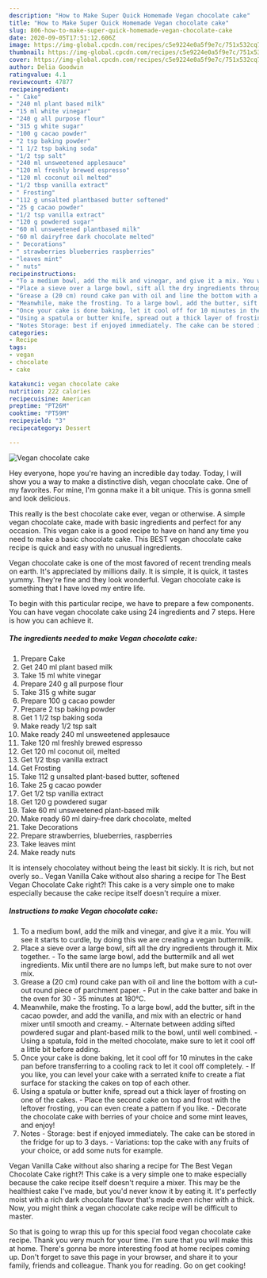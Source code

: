 ```yaml
---
description: "How to Make Super Quick Homemade Vegan chocolate cake"
title: "How to Make Super Quick Homemade Vegan chocolate cake"
slug: 806-how-to-make-super-quick-homemade-vegan-chocolate-cake
date: 2020-09-05T17:51:12.606Z
image: https://img-global.cpcdn.com/recipes/c5e9224e0a5f9e7c/751x532cq70/vegan-chocolate-cake-recipe-main-photo.jpg
thumbnail: https://img-global.cpcdn.com/recipes/c5e9224e0a5f9e7c/751x532cq70/vegan-chocolate-cake-recipe-main-photo.jpg
cover: https://img-global.cpcdn.com/recipes/c5e9224e0a5f9e7c/751x532cq70/vegan-chocolate-cake-recipe-main-photo.jpg
author: Delia Goodwin
ratingvalue: 4.1
reviewcount: 47877
recipeingredient:
- " Cake"
- "240 ml plant based milk"
- "15 ml white vinegar"
- "240 g all purpose flour"
- "315 g white sugar"
- "100 g cacao powder"
- "2 tsp baking powder"
- "1 1/2 tsp baking soda"
- "1/2 tsp salt"
- "240 ml unsweetened applesauce"
- "120 ml freshly brewed espresso"
- "120 ml coconut oil melted"
- "1/2 tbsp vanilla extract"
- " Frosting"
- "112 g unsalted plantbased butter softened"
- "25 g cacao powder"
- "1/2 tsp vanilla extract"
- "120 g powdered sugar"
- "60 ml unsweetened plantbased milk"
- "60 ml dairyfree dark chocolate melted"
- " Decorations"
- " strawberries blueberries raspberries"
- "leaves mint"
- " nuts"
recipeinstructions:
- "To a medium bowl, add the milk and vinegar, and give it a mix. You will see it starts to curdle, by doing this we are creating a vegan buttermilk."
- "Place a sieve over a large bowl, sift all the dry ingredients through it. Mix together. To the same large bowl, add the buttermilk and all wet ingredients. Mix until there are no lumps left, but make sure to not over mix."
- "Grease a (20 cm) round cake pan with oil and line the bottom with a cut-out round piece of parchment paper.  Put in the cake batter and bake in the oven for 30 - 35 minutes at 180°C."
- "Meanwhile, make the frosting. To a large bowl, add the butter, sift in the cacao powder, and add the vanilla, and mix with an electric or hand mixer until smooth and creamy. Alternate between adding sifted powdered sugar and plant-based milk to the bowl, until well combined. Using a spatula, fold in the melted chocolate, make sure to let it cool off a little bit before adding."
- "Once your cake is done baking, let it cool off for 10 minutes in the cake pan before transferring to a cooling rack to let it cool off completely. If you like, you can level your cake with a serrated knife to create a flat surface for stacking the cakes on top of each other."
- "Using a spatula or butter knife, spread out a thick layer of frosting on one of the cakes. Place the second cake on top and frost with the leftover frosting, you can even create a pattern if you like. Decorate the chocolate cake with berries of your choice and some mint leaves, and enjoy!"
- "Notes Storage: best if enjoyed immediately. The cake can be stored in the fridge for up to 3 days.  Variations: top the cake with any fruits of your choice, or add some nuts for example."
categories:
- Recipe
tags:
- vegan
- chocolate
- cake

katakunci: vegan chocolate cake 
nutrition: 222 calories
recipecuisine: American
preptime: "PT26M"
cooktime: "PT59M"
recipeyield: "3"
recipecategory: Dessert

---
```



![Vegan chocolate cake](https://img-global.cpcdn.com/recipes/c5e9224e0a5f9e7c/751x532cq70/vegan-chocolate-cake-recipe-main-photo.jpg)

Hey everyone, hope you're having an incredible day today. Today, I will show you a way to make a distinctive dish, vegan chocolate cake. One of my favorites. For mine, I'm gonna make it a bit unique. This is gonna smell and look delicious.

This really is the best chocolate cake ever, vegan or otherwise. A simple vegan chocolate cake, made with basic ingredients and perfect for any occasion. This vegan cake is a good recipe to have on hand any time you need to make a basic chocolate cake. This BEST vegan chocolate cake recipe is quick and easy with no unusual ingredients.

Vegan chocolate cake is one of the most favored of recent trending meals on earth. It's appreciated by millions daily. It is simple, it is quick, it tastes yummy. They're fine and they look wonderful. Vegan chocolate cake is something that I have loved my entire life.


To begin with this particular recipe, we have to prepare a few components. You can have vegan chocolate cake using 24 ingredients and 7 steps. Here is how you can achieve it.

<!--inarticleads1-->

##### The ingredients needed to make Vegan chocolate cake:

1. Prepare  Cake
1. Get 240 ml plant based milk
1. Take 15 ml white vinegar
1. Prepare 240 g all purpose flour
1. Take 315 g white sugar
1. Prepare 100 g cacao powder
1. Prepare 2 tsp baking powder
1. Get 1 1/2 tsp baking soda
1. Make ready 1/2 tsp salt
1. Make ready 240 ml unsweetened applesauce
1. Take 120 ml freshly brewed espresso
1. Get 120 ml coconut oil, melted
1. Get 1/2 tbsp vanilla extract
1. Get  Frosting
1. Take 112 g unsalted plant-based butter, softened
1. Take 25 g cacao powder
1. Get 1/2 tsp vanilla extract
1. Get 120 g powdered sugar
1. Take 60 ml unsweetened plant-based milk
1. Make ready 60 ml dairy-free dark chocolate, melted
1. Take  Decorations
1. Prepare  strawberries, blueberries, raspberries
1. Take leaves mint
1. Make ready  nuts


It is intensely chocolatey without being the least bit sickly. It is rich, but not overly so.. Vegan Vanilla Cake without also sharing a recipe for The Best Vegan Chocolate Cake right?! This cake is a very simple one to make especially because the cake recipe itself doesn&#39;t require a mixer. 

<!--inarticleads2-->

##### Instructions to make Vegan chocolate cake:

1. To a medium bowl, add the milk and vinegar, and give it a mix. You will see it starts to curdle, by doing this we are creating a vegan buttermilk.
1. Place a sieve over a large bowl, sift all the dry ingredients through it. Mix together. - To the same large bowl, add the buttermilk and all wet ingredients. Mix until there are no lumps left, but make sure to not over mix.
1. Grease a (20 cm) round cake pan with oil and line the bottom with a cut-out round piece of parchment paper.  - Put in the cake batter and bake in the oven for 30 - 35 minutes at 180°C.
1. Meanwhile, make the frosting. To a large bowl, add the butter, sift in the cacao powder, and add the vanilla, and mix with an electric or hand mixer until smooth and creamy. - Alternate between adding sifted powdered sugar and plant-based milk to the bowl, until well combined. - Using a spatula, fold in the melted chocolate, make sure to let it cool off a little bit before adding.
1. Once your cake is done baking, let it cool off for 10 minutes in the cake pan before transferring to a cooling rack to let it cool off completely. - If you like, you can level your cake with a serrated knife to create a flat surface for stacking the cakes on top of each other.
1. Using a spatula or butter knife, spread out a thick layer of frosting on one of the cakes. - Place the second cake on top and frost with the leftover frosting, you can even create a pattern if you like. - Decorate the chocolate cake with berries of your choice and some mint leaves, and enjoy!
1. Notes - Storage: best if enjoyed immediately. The cake can be stored in the fridge for up to 3 days.  - Variations: top the cake with any fruits of your choice, or add some nuts for example.


Vegan Vanilla Cake without also sharing a recipe for The Best Vegan Chocolate Cake right?! This cake is a very simple one to make especially because the cake recipe itself doesn&#39;t require a mixer. This may be the healthiest cake I&#39;ve made, but you&#39;d never know it by eating it. It&#39;s perfectly moist with a rich dark chocolate flavor that&#39;s made even richer with a thick. Now, you might think a vegan chocolate cake recipe will be difficult to master. 

So that is going to wrap this up for this special food vegan chocolate cake recipe. Thank you very much for your time. I'm sure that you will make this at home. There's gonna be more interesting food at home recipes coming up. Don't forget to save this page in your browser, and share it to your family, friends and colleague. Thank you for reading. Go on get cooking!
